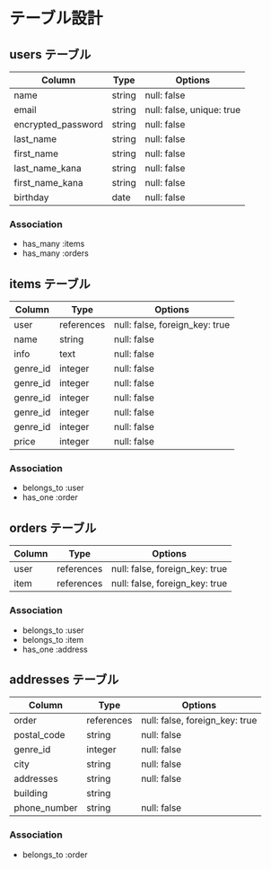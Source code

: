 # テーブル設計

## users テーブル

| Column                  | Type   | Options                   |
| ----------------------- | ------ | ------------------------- |
| name                    | string | null: false               |
| email                   | string | null: false, unique: true |
| encrypted_password      | string | null: false               |
| last_name               | string | null: false               |
| first_name              | string | null: false               |
| last_name_kana          | string | null: false               |
| first_name_kana         | string | null: false               |
| birthday                | date   | null: false               |

### Association

- has_many :items
- has_many :orders

## items テーブル

| Column                  | Type       | Options                        |
| ----------------------- | -----------| ------------------------------ |
| user                    | references | null: false, foreign_key: true |
| name                    | string     | null: false                    |
| info                    | text       | null: false                    |
| genre_id                | integer    | null: false                    |
| genre_id                | integer    | null: false                    |
| genre_id                | integer    | null: false                    |
| genre_id                | integer    | null: false                    |
| genre_id                | integer    | null: false                    |
| price                   | integer    | null: false                    |

### Association

- belongs_to :user
- has_one :order

## orders テーブル

| Column                  | Type       | Options                        |
| ----------------------- | -----------| ------------------------------ |
| user                    | references | null: false, foreign_key: true |
| item                    | references | null: false, foreign_key: true |

### Association

- belongs_to :user
- belongs_to :item
- has_one    :address


## addresses テーブル

| Column                  | Type       | Options                        |
| ----------------------- | -----------| ------------------------------ |
| order                   | references | null: false, foreign_key: true |
| postal_code             | string     | null: false                    |
| genre_id                | integer    | null: false                    |
| city                    | string     | null: false                    |
| addresses               | string     | null: false                    |
| building                | string     |                                |
| phone_number            | string     | null: false                    |

### Association

- belongs_to :order